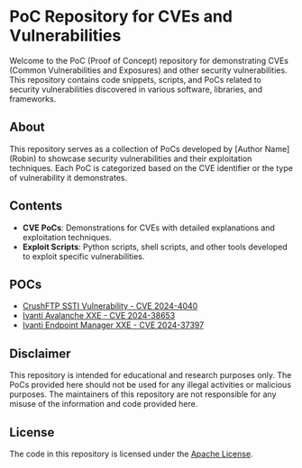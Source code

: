 # PoC Repository for CVEs and Vulnerabilities

Welcome to the PoC (Proof of Concept) repository for demonstrating CVEs (Common Vulnerabilities and Exposures) and other security vulnerabilities. This repository contains code snippets, scripts, and PoCs related to security vulnerabilities discovered in various software, libraries, and frameworks.

## About

This repository serves as a collection of PoCs developed by [Author Name] (Robin) to showcase security vulnerabilities and their exploitation techniques. Each PoC is categorized based on the CVE identifier or the type of vulnerability it demonstrates.

## Contents

- **CVE PoCs**: Demonstrations for CVEs with detailed explanations and exploitation techniques.
- **Exploit Scripts**: Python scripts, shell scripts, and other tools developed to exploit specific vulnerabilities.

## POCs

* [CrushFTP SSTI Vulnerability - CVE 2024-4040](./CVE%202024-4040/)
* [Ivanti Avalanche XXE - CVE 2024-38653](./CVE%202024-38653/)
* [Ivanti Endpoint Manager XXE - CVE 2024-37397](./CVE%202024-37397/)

## Disclaimer

This repository is intended for educational and research purposes only. The PoCs provided here should not be used for any illegal activities or malicious purposes. The maintainers of this repository are not responsible for any misuse of the information and code provided here.

## License

The code in this repository is licensed under the [Apache License](LICENSE).
